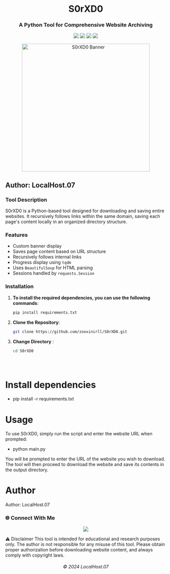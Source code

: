 <h1 align="center">S0rXD0</h1>

<h3 align="center">A Python Tool for Comprehensive Website Archiving</h3>



<p align="center">

  <img src="https://img.shields.io/badge/Python-3.8%2B-blue?style=for-the-badge&logo=python" />

  <img src="https://img.shields.io/github/license/zooxinirll/S0rXD0?style=for-the-badge" />

  <img src="https://img.shields.io/github/stars/zooxinirll/S0rXD0?style=for-the-badge&logo=github" />

  <img src="https://img.shields.io/badge/Maintained-Yes-brightgreen?style=for-the-badge" />

</p>



<p align="center">

  <img src="https://media.giphy.com/media/8kdugL9NQxzOQ/giphy.gif" width="400px" alt="S0rXD0 Banner" />

</p>


## Author: LocalHost.07

### Tool Description
S0rXD0 is a Python-based tool designed for downloading and saving entire websites. It recursively follows links within the same domain, saving each page's content locally in an organized directory structure.

### Features
- Custom banner display
- Saves page content based on URL structure
- Recursively follows internal links
- Progress display using `tqdm`
- Uses `BeautifulSoup` for HTML parsing
- Sessions handled by `requests.Session`

### Installation

1. **To install the required dependencies, you can use the following commands**:

   ```bash
   pip install requirements.txt
   
2. **Clone the Repository**:

   ```bash
   git clone https://github.com/zooxinirll/S0rXD0.git

4. **Change Directory** :

    ```bash
    cd S0rXD0





# Install dependencies

* pip install -r requirements.txt

# Usage
To use S0rXD0, simply run the script and enter the website URL when prompted:

* python main.py

You will be prompted to enter the URL of the website you wish to download. The tool will then proceed to download the website and save its contents in the output directory.

# Author 

Author: LocalHost.07

### 🌐 Connect With Me

<p align="center">
  <a href="https://www.instagram.com/h3r.10c4lh0st.07?igsh=MTRqcGNsdmN3a2FyaA==" target="_blank">
    <img src="https://img.shields.io/badge/Instagram-E4405F?style=for-the-badge&logo=instagram&logoColor=white" />
  </a>
</p>

⚠️ Disclaimer
This tool is intended for educational and research purposes only. The author is not responsible for any misuse of this tool. Please obtain proper authorization before downloading website content, and always comply with copyright laws.

<h6 align="center">© 2024 LocalHost.07</h6>

